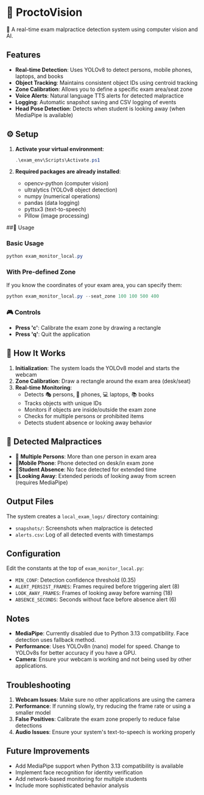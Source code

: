 # 🎯 ProctoVision

🚨 A real-time exam malpractice detection system using computer vision and AI.

## Features

- **Real-time Detection**: Uses YOLOv8 to detect persons, mobile phones, laptops, and books
- **Object Tracking**: Maintains consistent object IDs using centroid tracking
- **Zone Calibration**: Allows you to define a specific exam area/seat zone
- **Voice Alerts**: Natural language TTS alerts for detected malpractice
- **Logging**: Automatic snapshot saving and CSV logging of events
- **Head Pose Detection**: Detects when student is looking away (when MediaPipe is available)

## ⚙️ Setup

1. **Activate your virtual environment**:
   ```powershell
   .\exam_env\Scripts\Activate.ps1
   ```

2. **Required packages are already installed**:
   - opencv-python (computer vision)
   - ultralytics (YOLOv8 object detection)
   - numpy (numerical operations)
   - pandas (data logging)
   - pyttsx3 (text-to-speech)
   - Pillow (image processing)

##🚀 Usage

### Basic Usage
```powershell
python exam_monitor_local.py
```

### With Pre-defined Zone
If you know the coordinates of your exam area, you can specify them:
```powershell
python exam_monitor_local.py --seat_zone 100 100 500 400
```

### 🎮 Controls
- **Press 'c'**: Calibrate the exam zone by drawing a rectangle
- **Press 'q'**: Quit the application

## 🔎 How It Works

1. **Initialization**: The system loads the YOLOv8 model and starts the webcam
2. **Zone Calibration**: Draw a rectangle around the exam area (desk/seat)
3. **Real-time Monitoring**:
   - Detects 🎭 persons, 📱 phones, 💻 laptops, 📚 books
   - Tracks objects with unique IDs
   - Monitors if objects are inside/outside the exam zone
   - Checks for multiple persons or prohibited items
   - Detects student absence or looking away behavior

## 🚫 Detected Malpractices

-  👥 **Multiple Persons**: More than one person in exam area
-  📱**Mobile Phone**: Phone detected on desk/in exam zone
-  🚶**Student Absence**: No face detected for extended time
-  👀**Looking Away**: Extended periods of looking away from screen (requires MediaPipe)

## Output Files

The system creates a `local_exam_logs/` directory containing:
- `snapshots/`: Screenshots when malpractice is detected
- `alerts.csv`: Log of all detected events with timestamps

## Configuration

Edit the constants at the top of `exam_monitor_local.py`:
- `MIN_CONF`: Detection confidence threshold (0.35)
- `ALERT_PERSIST_FRAMES`: Frames required before triggering alert (8)
- `LOOK_AWAY_FRAMES`: Frames of looking away before warning (18)
- `ABSENCE_SECONDS`: Seconds without face before absence alert (6)

## Notes

- **MediaPipe**: Currently disabled due to Python 3.13 compatibility. Face detection uses fallback method.
- **Performance**: Uses YOLOv8n (nano) model for speed. Change to YOLOv8s for better accuracy if you have a GPU.
- **Camera**: Ensure your webcam is working and not being used by other applications.

## Troubleshooting

1. **Webcam Issues**: Make sure no other applications are using the camera
2. **Performance**: If running slowly, try reducing the frame rate or using a smaller model
3. **False Positives**: Calibrate the exam zone properly to reduce false detections
4. **Audio Issues**: Ensure your system's text-to-speech is working properly

## Future Improvements

- Add MediaPipe support when Python 3.13 compatibility is available
- Implement face recognition for identity verification
- Add network-based monitoring for multiple students
- Include more sophisticated behavior analysis
